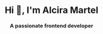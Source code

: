 <h1 align="center">Hi 👋, I'm Alcira Martel</h1>
<h3 align="center">A passionate frontend developer</h3>


<!---
alciramartel/alciramartel is a ✨ special ✨ repository because its `README.md` (this file) appears on your GitHub profile.
You can click the Preview link to take a look at your changes.
--->
